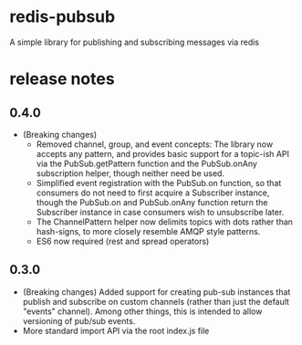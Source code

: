 # redis-pubsub
A simple library for publishing and subscribing messages via redis

# release notes
## 0.4.0
* (Breaking changes)
  * Removed channel, group, and event concepts: The library now accepts any pattern,
  and provides basic support for a topic-ish API via the PubSub.getPattern function and the
  PubSub.onAny subscription helper, though neither need be used.
  * Simplified event registration with the PubSub.on function, so that consumers do not need
  to first acquire a Subscriber instance, though the PubSub.on and PubSub.onAny function return
  the Subscriber instance in case consumers wish to unsubscribe later.
  * The ChannelPattern helper now delimits topics with dots rather than hash-signs, to more closely
  resemble AMQP style patterns.
  * ES6 now required (rest and spread operators)

## 0.3.0
* (Breaking changes) Added support for creating pub-sub instances that publish and subscribe on
custom channels (rather than just the default "events" channel). Among other things,
this is intended to allow versioning of pub/sub events.
* More standard import API via the root index.js file